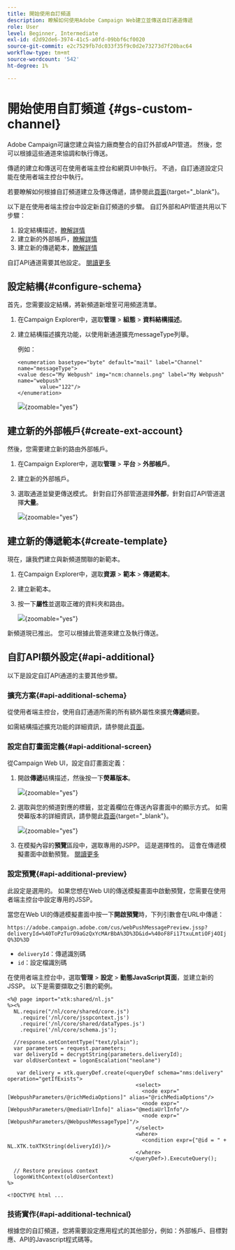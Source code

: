 ```yaml
---
title: 開始使用自訂頻道
description: 瞭解如何使用Adobe Campaign Web建立並傳送自訂通道傳遞
role: User
level: Beginner, Intermediate
exl-id: d2d92de6-3974-41c5-a0fd-09bbf6cf0020
source-git-commit: e2c7529fb7dc033f35f9c0d2e73273d7f20bac64
workflow-type: tm+mt
source-wordcount: '542'
ht-degree: 1%

---
```


# 開始使用自訂頻道 {#gs-custom-channel}

Adobe Campaign可讓您建立與協力廠商整合的自訂外部或API管道。 然後，您可以根據這些通道來協調和執行傳送。

傳遞的建立和傳送可在使用者端主控台和網頁UI中執行。 不過，自訂通道設定只能在使用者端主控台中執行。

若要瞭解如何根據自訂頻道建立及傳送傳遞，請參閱此[頁面](https://experienceleague.adobe.com/docs/campaign-web/v8/msg/gs-custom-channel.html?lang=zh-Hant){target="_blank"}。

以下是在使用者端主控台中設定新自訂頻道的步驟。 自訂外部和API管道共用以下步驟：

1. 設定結構描述，[瞭解詳情](#configure-schema)
1. 建立新的外部帳戶，[瞭解詳情](#create-ext-account)
1. 建立新的傳遞範本，[瞭解詳情](#create-template)

自訂API通道需要其他設定。 [閱讀更多](#api-additional)

## 設定結構{#configure-schema}

首先，您需要設定結構，將新頻道新增至可用頻道清單。

1. 在Campaign Explorer中，選取&#x200B;**管理** > **組態** > **資料結構描述**。

1. 建立結構描述擴充功能，以使用新通道擴充messageType列舉。

   例如：

   ```
   <enumeration basetype="byte" default="mail" label="Channel" name="messageType">
   <value desc="My Webpush" img="ncm:channels.png" label="My Webpush" name="webpush"
          value="122"/>
   </enumeration>
   ```

   ![](assets/cus-schema.png){zoomable="yes"}

## 建立新的外部帳戶{#create-ext-account}

然後，您需要建立新的路由外部帳戶。

1. 在Campaign Explorer中，選取&#x200B;**管理** > **平台** > **外部帳戶**。

1. 建立新的外部帳戶。

1. 選取通道並變更傳送模式。 針對自訂外部管道選擇&#x200B;**外部**，針對自訂API管道選擇&#x200B;**大量**。

   ![](assets/cus-ext-account.png){zoomable="yes"}

## 建立新的傳遞範本{#create-template}

現在，讓我們建立與新頻道關聯的新範本。

1. 在Campaign Explorer中，選取&#x200B;**資源** > **範本** > **傳遞範本**。

1. 建立新範本。

1. 按一下&#x200B;**屬性**&#x200B;並選取正確的資料夾和路由。

   ![](assets/cus-template.png){zoomable="yes"}

新頻道現已推出。 您可以根據此管道來建立及執行傳送。

## 自訂API額外設定{#api-additional}

以下是設定自訂API通道的主要其他步驟。

### 擴充方案{#api-additional-schema}

從使用者端主控台，使用自訂通道所需的所有額外屬性來擴充&#x200B;**傳遞**&#x200B;綱要。

如需結構描述擴充功能的詳細資訊，請參閱此[頁面](../dev/extend-schema.md)。

### 設定自訂畫面定義{#api-additional-screen}

從Campaign Web UI，設定自訂畫面定義：

1. 開啟&#x200B;**傳遞**&#x200B;結構描述，然後按一下&#x200B;**熒幕版本**。

   ![](assets/cus-schema2.png){zoomable="yes"}

1. 選取與您的頻道對應的標籤，並定義欄位在傳送內容畫面中的顯示方式。 如需熒幕版本的詳細資訊，請參閱此[頁面](https://experienceleague.adobe.com/docs/campaign-web/v8/conf/schemas.html?lang=zh-Hant#fields){target="_blank"}。

   ![](assets/cus-schema3.png){zoomable="yes"}

1. 在模擬內容的&#x200B;**預覽**&#x200B;區段中，選取專用的JSPP。 這是選擇性的。 這會在傳遞模擬畫面中啟動預覽。 [閱讀更多](#api-additional-preview)

### 設定預覽{#api-additional-preview}

此設定是選用的。 如果您想在Web UI的傳送模擬畫面中啟動預覽，您需要在使用者端主控台中設定專用的JSSP。

當您在Web UI的傳遞模擬畫面中按一下&#x200B;**開啟預覽**&#x200B;時，下列引數會在URL中傳遞：

`https://adobe.campaign.adobe.com/cus/webPushMessagePreview.jssp?deliveryId=%40ToPzTurO9aGzQxYcMArBbA%3D%3D&id=%40oF8Fi17txuLmtiOFj4OIjQ%3D%3D`

* `deliveryId`：傳遞識別碼
* `id`：設定檔識別碼

在使用者端主控台中，選取&#x200B;**管理** > **設定** > **動態JavaScript頁面**，並建立新的JSSP。 以下是需要擷取之引數的範例。

```
<%@ page import="xtk:shared/nl.js"
%><%
  NL.require("/nl/core/shared/core.js")
    .require('/nl/core/jsspcontext.js')
    .require('/nl/core/shared/dataTypes.js')
    .require('/nl/core/schema.js');
    
  //response.setContentType("text/plain");
  var parameters = request.parameters;
  var deliveryId = decryptString(parameters.deliveryId);
  var oldUserContext = logonEscalation("neolane")
  
   var delivery = xtk.queryDef.create(<queryDef schema="nms:delivery" operation="getIfExists">
                                         <select>
                                           <node expr="[WebpushParameters/@richMediaOptions]" alias="@richMediaOptions"/>
                                           <node expr="[WebpushParameters/@mediaUrlInfo]" alias="@mediaUrlInfo"/>
                                           <node expr="[WebpushParameters/@WebpushMessageType]"/>
                                         </select>
                                         <where>
                                           <condition expr={"@id = " + NL.XTK.toXTKString(deliveryId)}/>
                                         </where>
                                       </queryDef>).ExecuteQuery();

  // Restore previous context
  logonWithContext(oldUserContext)
%>

<!DOCTYPE html ...
```

### 技術實作{#api-additional-technical}

根據您的自訂頻道，您將需要設定應用程式的其他部分，例如：外部帳戶、目標對應、API的Javascript程式碼等。

